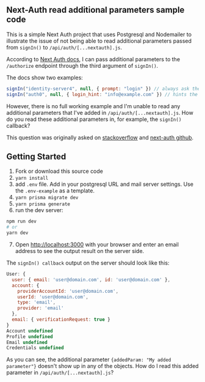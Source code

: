 ## Next-Auth read additional parameters sample code

This is a simple Next Auth project that uses Postgresql and Nodemailer to illustrate the issue of not being able to read additional parameters passed from `signIn()` to `/api/auth/[...nextauth].js`.

According to [Next Auth docs](https://next-auth.js.org/getting-started/client#additional-parameters), I can pass additional parameters to the `/authorize` endpoint through the third argument of `signIn()`.

The docs show two examples:

```javascript
signIn("identity-server4", null, { prompt: "login" }) // always ask the user to re-authenticate
signIn("auth0", null, { login_hint: "info@example.com" }) // hints the e-mail address to the provider
```

However, there is no full working example and I'm unable to read any additional parameters that I've added in `/api/auth/[...nextauth].js`. How do you read these additional parameters in, for example, the `signIn()` callback?

This question was originally asked on [stackoverflow](https://stackoverflow.com/questions/73793681/how-to-read-additional-parameters-in-nextauth-signin-callback) and [next-auth github](https://github.com/nextauthjs/next-auth/discussions/5389).

## Getting Started

1) Fork or download this source code
2) `yarn install`
3) add `.env` file. Add in your postgresql URL and mail server settings. Use the `.env-example` as a template.
4) `yarn prisma migrate dev`
5) `yarn prisma generate`
6) run the dev server:

```bash
npm run dev
# or
yarn dev
```

7) Open [http://localhost:3000](http://localhost:3000) with your browser and enter an email address to see the output result on the server side.

The `signIn() callback` output on the server should look like this:

```javascript
User: {
  user: { email: 'user@domain.com', id: 'user@domain.com' },
  account: {
    providerAccountId: 'user@domain.com',
    userId: 'user@domain.com',
    type: 'email',
    provider: 'email'
  },
  email: { verificationRequest: true }
}
Account undefined
Profile undefined
Email undefined
Credentials undefined
```

As you can see, the additional parameter `{addedParam: "My added parameter"}` doesn't show up in any of the objects. How do I read this added parameter in `/api/auth/[...nextauth].js`?
